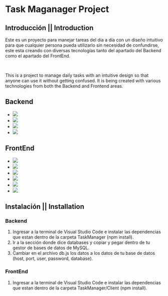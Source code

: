 <h1>Task Maganager Project</h1>
<h2>Introducción || Introduction</h2>
<p>Este es un proyecto para manejar tareas del día a día con un diseño intuitivo para que cualquier persona pueda utilizarlo sin necesidad de confundirse, este esta creando con diversas tecnologías tanto del apartado del Backend como el apartado del FrontEnd.</p><br/>

<p>This is a project to manage daily tasks with an intuitive design so that anyone can use it without getting confused. It is being created with various technologies from both the Backend and Frontend areas.</p>
<h2>Backend</h2>
<ul>
<li><img src="https://img.shields.io/badge/-Node.js-339933?style=flat&logo=node.js&logoColor=white" /></li>
<li><img src="https://img.shields.io/badge/-Express.js-000000?style=flat&logo=express&logoColor=white" /></li>
<li><img src="https://img.shields.io/badge/-MySQL-4479A1?style=flat&logo=mysql&logoColor=white" /></li>
<li><img src="https://img.shields.io/badge/-Docker-2496ED?style=flat&logo=docker&logoColor=white" /></li>
</ul>
<h2>FrontEnd</h2>
<ul>
<li><img src="https://img.shields.io/badge/-HTML5-E34F26?style=flat&logo=html5&logoColor=white" /></li>
<li><img src="https://img.shields.io/badge/-CSS3-1572B6?style=flat&logo=css3&logoColor=white" /></li>
<li><img src="https://img.shields.io/badge/-JavaScript-F7DF1E?style=flat&logo=javascript&logoColor=black" /></li>
<li><img src="https://img.shields.io/badge/-React-61DAFB?style=flat&logo=react&logoColor=black" /></li> 
<li><img src="https://img.shields.io/badge/-Axios-5A29E4?style=flat&logo=axios&logoColor=white" /></li>
<li><img src="https://img.shields.io/badge/-Formik-005F56?style=flat&logo=formik&logoColor=white" /></li>
</ul>

<h2>Instalación || Installation</h2>
<h3>Backend</h3>
<ol>
<li>Ingresar a la terminal de Visual Studio Code e instalar las dependencias que estan dentro de la carpeta TaskManager (npm install).</li>
<li>Ir a la sección donde dice databases y copiar y pegar dentro de tu gestor de bases de datos de MySQL.</li> 
<li>Cambiar en el archivo db.js los datos a los datos de tu base de datos (host, port, user, password, database).</li>
</ol>

<h3>FrontEnd</h3>
<ol>
<li>Ingresar a la terminal de Visual Studio Code e instalar las dependencias que estan dentro de la carpeta TaskManager/Client (npm install).</li>
</ol>


